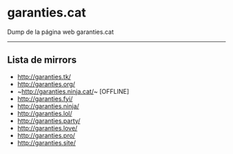 # garanties.cat
Dump de la página web garanties.cat

---

## Lista de mirrors

* http://garanties.tk/
* http://garanties.org/
* ~http://garanties.ninja.cat/~ [OFFLINE]
* http://garanties.fyi/
* http://garanties.ninja/
* http://garanties.lol/
* http://garanties.party/
* http://garanties.love/
* http://garanties.pro/
* http://garanties.site/
